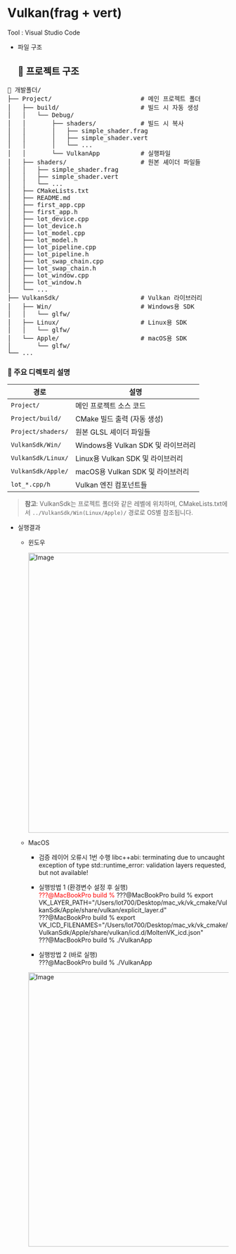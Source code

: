 # Vulkan(frag + vert)

Tool : Visual Studio Code
- 파일 구조
  ## 📂 프로젝트 구조

<pre>
📁 개발폴더/
├── Project/                        # 메인 프로젝트 폴더
│   ├── build/                      # 빌드 시 자동 생성
│   │   └── Debug/
│   │       ├── shaders/            # 빌드 시 복사
│   │       │   ├── simple_shader.frag
│   │       │   ├── simple_shader.vert
│   │       │   └── ...
│   │       └── VulkanApp           # 실행파일
│   ├── shaders/                    # 원본 셰이더 파일들
│   │   ├── simple_shader.frag
│   │   ├── simple_shader.vert
│   │   └── ...
│   ├── CMakeLists.txt
│   ├── README.md
│   ├── first_app.cpp
│   ├── first_app.h
│   ├── lot_device.cpp
│   ├── lot_device.h
│   ├── lot_model.cpp
│   ├── lot_model.h
│   ├── lot_pipeline.cpp
│   ├── lot_pipeline.h
│   ├── lot_swap_chain.cpp
│   ├── lot_swap_chain.h
│   ├── lot_window.cpp
│   ├── lot_window.h
│   └── ...
├── VulkanSdk/                      # Vulkan 라이브러리
│   ├── Win/                        # Windows용 SDK
│   │   └── glfw/
│   ├── Linux/                      # Linux용 SDK
│   │   └── glfw/
│   └── Apple/                      # macOS용 SDK
│       └── glfw/
└── ...
</pre>

### 📝 주요 디렉토리 설명

| 경로 | 설명 |
|------|------|
| `Project/` | 메인 프로젝트 소스 코드 |
| `Project/build/` | CMake 빌드 출력 (자동 생성) |
| `Project/shaders/` | 원본 GLSL 셰이더 파일들 |
| `VulkanSdk/Win/` | Windows용 Vulkan SDK 및 라이브러리 |
| `VulkanSdk/Linux/` | Linux용 Vulkan SDK 및 라이브러리 |
| `VulkanSdk/Apple/` | macOS용 Vulkan SDK 및 라이브러리 |
| `lot_*.cpp/h` | Vulkan 엔진 컴포넌트들 |

> **참고**: VulkanSdk는 프로젝트 폴더와 같은 레벨에 위치하며, CMakeLists.txt에서 `../VulkanSdk/Win(Linux/Apple)/` 경로로 OS별 참조됩니다.

- 실행결과
  
  - 윈도우
  
    <img width="1244" height="636" alt="Image" src="https://github.com/user-attachments/assets/b411e6c8-5cb1-4a57-af62-034f12c1dc07" />

  - MacOS
      - 검증 레이어 오류시 1번 수행
        libc++abi: terminating due to uncaught exception of type std::runtime_error: validation layers requested, but not available!  
      - 실행방법 1 (환경변수 설정 후 실행)  
        <font color="red">???@MacBookPro build % </font> 
        ???@MacBookPro build % export VK_LAYER_PATH="/Users/lot700/Desktop/mac_vk/vk_cmake/VulkanSdk/Apple/share/vulkan/explicit_layer.d"          
        ???@MacBookPro build % export   VK_ICD_FILENAMES="/Users/lot700/Desktop/mac_vk/vk_cmake/VulkanSdk/Apple/share/vulkan/icd.d/MoltenVK_icd.json"  
        ???@MacBookPro build % ./VulkanApp
        
      - 실행방법 2 (바로 실행)  
        ???@MacBookPro build % ./VulkanApp

      <img width="1127" height="623" alt="Image" src="https://github.com/user-attachments/assets/f8913c8c-836a-43b1-8706-223a60e5b47b" />
